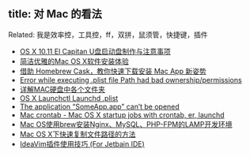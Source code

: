title: 对 Mac 的看法
---

Related: 我是效率控，工具控，ff，双拼，鼠须管，快捷键，插件

- [OS X 10.11 El Capitan U盘启动盘制作与注意事项](http://www.weiosx.com/show-12-223-1.html)
- [简洁优雅的Mac OS X软件安装体验](http://ksmx.me/homebrew-cask-cli-workflow-to-install-mac-applications/)
- [借助 Homebrew Cask，教你快速下载安装 Mac App 新姿势](http://sspai.com/32857)
- [Error while executing .plist file Path had bad ownership/permissions](https://stackoverflow.com/questions/28063598/error-while-executing-plist-file-path-had-bad-ownership-permissions/28157098#28157098)
- [详解MAC硬盘中各个文件夹](http://blog.sina.com.cn/s/blog_55f899fb0102dqi2.html)
- [OS X Launchctl Launchd .plist](https://developer.apple.com/library/mac/documentation/Darwin/Reference/ManPages/man5/launchd.plist.5.html)
- [The application “SomeApp.app” can’t be opened](superuser.com/questions/898124/the-application-someapp-app-can-t-be-opened)
- [Mac crontab - Mac OS X startup jobs with crontab, er, launchd](http://alvinalexander.com/mac-os-x/mac-osx-startup-crontab-launchd-jobs)
- [Mac OS使用brew安装Nginx、MySQL、PHP-FPM的LAMP开发环境](https://segmentfault.com/a/1190000002963355)
- [Mac OS X下快速复制文件路径的方法](http://www.jb51.net/os/MAC/302986.html)
- [IdeaVim插件使用技巧 (For Jetbain IDE)](http://kidneyball.iteye.com/blog/1828427)

